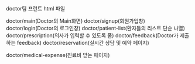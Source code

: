 doctor팀 프런트 html 파일

doctor/main(Doctor의 Main화면)
doctor/signup(회원가입창)
doctor/login(Doctor의 로그인창)
doctor/patient-list(환자들의 리스트 단순 나열)
doctor/prescription(의사가 입력할 수 있도록 폼)
doctor/feedback(Doctor가 제출하는 feedback)
doctor/reservation(실시간 상담 및 예약 페이지)

doctor/medical-expense(진료비 받는 페이지)
